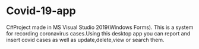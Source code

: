 # Covid-19-app
C#Project made in MS Visual Studio 2019(Windows Forms). 
This is a system for recording coronavirus cases.Using this desktop app you can report and insert covid cases as well as update,delete,view or search them. 
